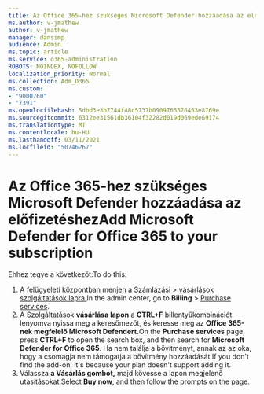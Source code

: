 ```yaml
---
title: Az Office 365-hez szükséges Microsoft Defender hozzáadása az előfizetéshez
ms.author: v-jmathew
author: v-jmathew
manager: dansimp
audience: Admin
ms.topic: article
ms.service: o365-administration
ROBOTS: NOINDEX, NOFOLLOW
localization_priority: Normal
ms.collection: Adm_O365
ms.custom:
- "9000760"
- "7391"
ms.openlocfilehash: 5dbd3e3b7744f48c5737b0909765576453e8769e
ms.sourcegitcommit: 6312ee31561db36104f32282d019d069ede69174
ms.translationtype: MT
ms.contentlocale: hu-HU
ms.lasthandoff: 03/11/2021
ms.locfileid: "50746267"
---
```

# <a name="add-microsoft-defender-for-office-365-to-your-subscription"></a><span data-ttu-id="5ea00-102">Az Office 365-hez szükséges Microsoft Defender hozzáadása az előfizetéshez</span><span class="sxs-lookup"><span data-stu-id="5ea00-102">Add Microsoft Defender for Office 365 to your subscription</span></span>

<span data-ttu-id="5ea00-103">Ehhez tegye a következőt:</span><span class="sxs-lookup"><span data-stu-id="5ea00-103">To do this:</span></span>

1. <span data-ttu-id="5ea00-104">A felügyeleti központban menjen a Számlázási  >  [vásárlások szolgáltatások lapra.](https://go.microsoft.com/fwlink/p/?linkid=868433)</span><span class="sxs-lookup"><span data-stu-id="5ea00-104">In the admin center, go to **Billing** > [Purchase services](https://go.microsoft.com/fwlink/p/?linkid=868433).</span></span>
2. <span data-ttu-id="5ea00-105">A Szolgáltatások **vásárlása lapon** a **CTRL+F** billentyűkombinációt lenyomva nyissa meg a keresőmezőt, és keresse meg az **Office 365-nek megfelelő Microsoft Defendert.**</span><span class="sxs-lookup"><span data-stu-id="5ea00-105">On the **Purchase services** page, press **CTRL+F** to open the search box, and then search for **Microsoft Defender for Office 365**.</span></span> <span data-ttu-id="5ea00-106">Ha nem találja a bővítményt, annak az az oka, hogy a csomagja nem támogatja a bővítmény hozzáadását.</span><span class="sxs-lookup"><span data-stu-id="5ea00-106">If you don't find the add-on, it's because your plan doesn't support adding it.</span></span>
3. <span data-ttu-id="5ea00-107">Válassza **a Vásárlás gombot,** majd kövesse a lapon megjelenő utasításokat.</span><span class="sxs-lookup"><span data-stu-id="5ea00-107">Select **Buy now**, and then follow the prompts on the page.</span></span>
